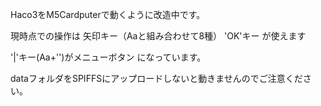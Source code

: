 Haco3をM5Cardputerで動くように改造中です。

現時点での操作は
矢印キー（Aaと組み合わせて8種）
'OK'キー
が使えます

'|'キー(Aa+'\')がメニューボタン
になっています。

dataフォルダをSPIFFSにアップロードしないと動きませんのでご注意ください。
